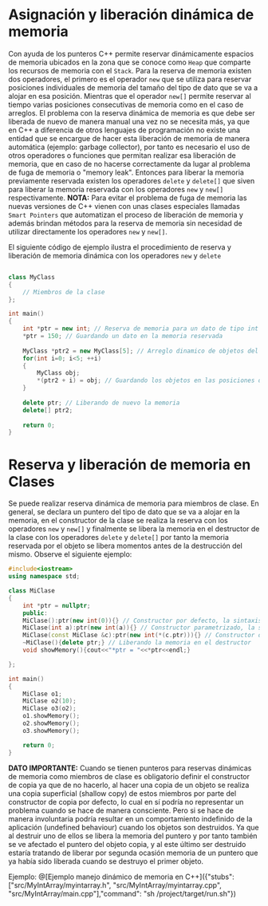 # Asignación y liberación dinámica de memoria

Con ayuda de los punteros C++ permite reservar dinámicamente espacios de memoria ubicados en la zona que se conoce como `Heap` que comparte los recursos de memoria con el `Stack`. Para la reserva de memoria existen dos operadores, el primero es el operador `new` que se utiliza para reservar posiciones individuales de memoria del tamaño del tipo de dato que se va a alojar en esa posición. Mientras que el operador `new[]` permite reservar al tiempo varias posiciones consecutivas de memoria como en el caso de arreglos. El problema con la reserva dinámica de memoria es que debe ser liberada de nuevo de manera manual una vez no se necesita más, ya que en C++ a diferencia de otros lenguajes de programación no existe una entidad que se encargue de hacer esta liberación de memoria de manera automática (ejemplo: garbage collector), por tanto es necesario el uso de otros operadores o funciones que permitan realizar esa liberación de memoria, que en caso de no hacerse correctamente da lugar al problema de fuga de memoria o "memory leak". Entonces para liberar la memoria previamente reservada existen los operadores `delete` y `delete[]` que siven para liberar la memoria reservada con los operadores `new` y `new[]` respectivamente. <b>NOTA:</b> Para evitar el problema de fuga de memoria las nuevas versiones de C++ vienen con unas clases especiales llamadas `Smart Pointers` que automatizan el proceso de liberación de memoria y además brindan métodos para la reserva de memoria sin necesidad de utilizar directamente los operadores `new` y `new[]`.

El siguiente código de ejemplo ilustra el procedimiento de reserva y liberación de memoria dinámica con los operadores `new` y `delete`
```cpp

class MyClass
{
    // Miembros de la clase
};

int main()
{
    int *ptr = new int; // Reserva de memoria para un dato de tipo int (4 bytes en arquitecturas 32bits)
    *ptr = 150; // Guardando un dato en la memoria reservada
    
    MyClass *ptr2 = new MyClass[5]; // Arreglo dinamico de objetos del tipo MyClass
    for(int i=0; i<5; ++i)
    {
        MyClass obj;
        *(ptr2 + i) = obj; // Guardando los objetos en las posiciones de memoria reservadas
    }
    
    delete ptr; // Liberando de nuevo la memoria 
    delete[] ptr2;
    
    return 0;
}
```
# Reserva y liberación de memoria en Clases

Se puede realizar reserva dinámica de memoria para miembros de clase. En general, se declara un puntero del tipo de dato que se va a alojar en la memoria, en el constructor de la clase se realiza la reserva con los operadores `new` y `new[]` y finalmente se libera la memoria en el destructor de la clase con los operadores `delete` y `delete[]` por tanto la memoria reservada por el objeto se libera momentos antes de la destrucción del mismo. Observe el siguiente ejemplo:

```C++ runnable
#include<iostream>
using namespace std;

class MiClase
{
    int *ptr = nullptr;
    public: 
    MiClase():ptr(new int(0)){} // Constructor por defecto, la sintaxis equivale a *ptr = 0
    MiClase(int a):ptr(new int(a)){} // Constructor parametrizado, la sintaxis equivale a *ptr = a
    MiClase(const MiClase &c):ptr(new int(*(c.ptr))){} // Constructor de copia, la sintaxis equivale a *ptr = *(c.ptr)
    ~MiClase(){delete ptr;} // Liberando la memoria en el destructor
    void showMemory(){cout<<"*ptr = "<<*ptr<<endl;}

};

int main()
{
    MiClase o1;
    MiClase o2(10);
    MiClase o3(o2);
    o1.showMemory();
    o2.showMemory();
    o3.showMemory();

    return 0;
}
```
<b>DATO IMPORTANTE:</b> Cuando se tienen punteros para reservas dinámicas de memoria como miembros de clase es obligatorio definir el constructor de copia ya que de no hacerlo, al hacer una copia de un objeto se realiza una copia superficial (shallow copy) de estos miembros por parte del constructor de copia por defecto, lo cual en sí podría no representar un problema cuando se hace de manera consciente. Pero si se hace de manera involuntaria podría resultar en un comportamiento indefinido de la aplicación (undefined behaviour) cuando los objetos son destruidos. Ya que al destruir uno de ellos se libera la memoria del puntero y por tanto también se ve afectado el puntero del objeto copia, y al este último ser destruido estaría tratando de liberar por segunda ocasión memoria de un puntero que ya había sido liberada cuando se destruyo el primer objeto.

Ejemplo:
@[Ejemplo manejo dinámico de memoria en C++]({"stubs": ["src/MyIntArray/myintarray.h", "src/MyIntArray/myintarray.cpp", "src/MyIntArray/main.cpp"],"command": "sh /project/target/run.sh"})



